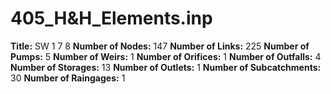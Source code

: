 # 405_H&H_Elements.inp
**Title:**    SW 1 7 8
**Number of Nodes:** 147
**Number of Links:** 225
**Number of Pumps:** 5
**Number of Weirs:** 1
**Number of Orifices:** 1
**Number of Outfalls:** 4
**Number of Storages:** 13
**Number of Outlets:** 1
**Number of Subcatchments:** 30
**Number of Raingages:** 1
